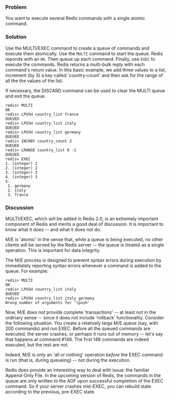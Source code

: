 ### Problem

You want to execute several Redis commands with a single atomic command.

### Solution

Use the MULTI/EXEC command to create a queue of commands and execute them atomically.
Use the `MULTI` command to start the queue. Redis reponds with an `OK`. Then queue up
each command. Finally, use `EXEC` to execute the commands. Redis returns a multi-bulk
reply with each command's return value. In this basic example, we add three values to a 
list, increment (by 3) a key called 'country-count' and then ask for the range
of all the the values of the list.

If necessary, the DISCARD command can be used to clear the MULTI queue and exit the queue.

	redis> MULTI
	OK
	redis> LPUSH country_list france 
	QUEUED
	redis> LPUSH country_list italy
	QUEUED
	redis> LPUSH country_list germany
	QUEUED
	redis> INCRBY country_count 3
	QUEUED
	redis> LRANGE country_list 0 -1
	QUEUED
	redis> EXEC
	1. (integer) 1
	2. (integer) 2
	3. (integer) 3
	4. (integer) 3
	5. 
	 1. germany
	 2. italy
	 3. france
	 

### Discussion

MULTI/EXEC, which will be added in Redis 2.0, is an extremely important component of 
Redis and merits a good deal of discussion. It is important to know what it 
does -- and what it does not do.

M/E is 'atomic' in the sense that, while a queue is being executed, no other clients
will be served by the Redis server -- the queue is treated as a single operation. This
is important for data integrity.

The M/E process is designed to prevent syntax errors during execution by immediately
reporting syntax errors whenever a command is added to the queue. For example:

	redis> MULTI
	OK
	redis> LPUSH country_list italy
	QUEUED
	redis> LPUSH country_list italy germany
	Wrong number of arguments for 'lpush'


Now, M/E does *not* provide complete 'transactions' -- at least not in the ordinary
sense -- since it does not include 'rollback' functionality. Consider the following 
situation. You create a relatively large M/E queue (say, with 200 commands) and run
EXEC. Before all the queued commands are executed, the server crashes, or perhaps it
runs out of memory -- let's say that happens at command #148. The first 148 commands
are indeed executed, but the rest are not. 

Indeed, M/E is only an 'all or nothing' operation *before* the EXEC command is run
(that is, during queueing) -- not during the execution. 

Redis does provide an interesting way to deal with issue: the familiar Append-Only 
File. In the upcoming version of Redis, the commands in the queue are only written
to the AOF upon successful completion of the EXEC command. So if your server crashes
mid-EXEC, you can rebuild state according to the previous, pre-EXEC state. 



